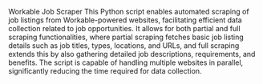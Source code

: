 Workable Job Scraper
This Python script enables automated scraping of job listings from Workable-powered websites, facilitating efficient data collection related to job opportunities. It allows for both partial and full scraping functionalities, where partial scraping fetches basic job listing details such as job titles, types, locations, and URLs, and full scraping extends this by also gathering detailed job descriptions, requirements, and benefits. The script is capable of handling multiple websites in parallel, significantly reducing the time required for data collection.
